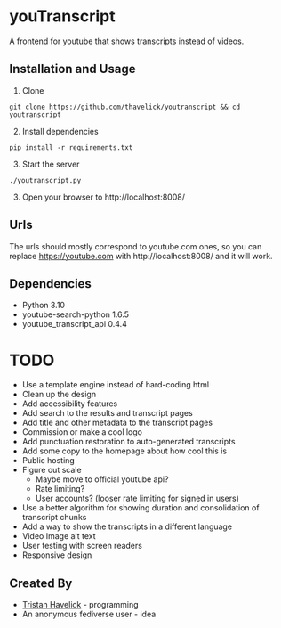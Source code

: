 # youTranscript

A frontend for youtube that shows transcripts instead of videos.

## Installation and Usage

1. Clone
  ```
  git clone https://github.com/thavelick/youtranscript && cd youtranscript
  ```
2. Install dependencies
  ```
  pip install -r requirements.txt
  ```
3. Start the server
  ```
  ./youtranscript.py
  ```
3. Open your browser to http://localhost:8008/

## Urls

The urls should mostly correspond to youtube.com ones, so you can replace https://youtube.com with
http://localhost:8008/ and it will work.

## Dependencies
* Python 3.10
* youtube-search-python 1.6.5
* youtube_transcript_api 0.4.4

# TODO
* Use a template engine instead of hard-coding html
* Clean up the design
* Add accessibility features
* Add search to the results and transcript pages
* Add title and other metadata to the transcript pages
* Commission or make a cool logo
* Add punctuation restoration to auto-generated transcripts
* Add some copy to the homepage about how cool this is
* Public hosting
* Figure out scale
  * Maybe move to official youtube api?
  * Rate limiting?
  * User accounts? (looser rate limiting for signed in users)
* Use a better algorithm for showing duration and consolidation of transcript chunks
* Add a way to show the transcripts in a different language
* Video Image alt text
* User testing with screen readers
* Responsive design

## Created By

* [Tristan Havelick](https:/tristanhavelick.com) - programming
* An anonymous fediverse user - idea
